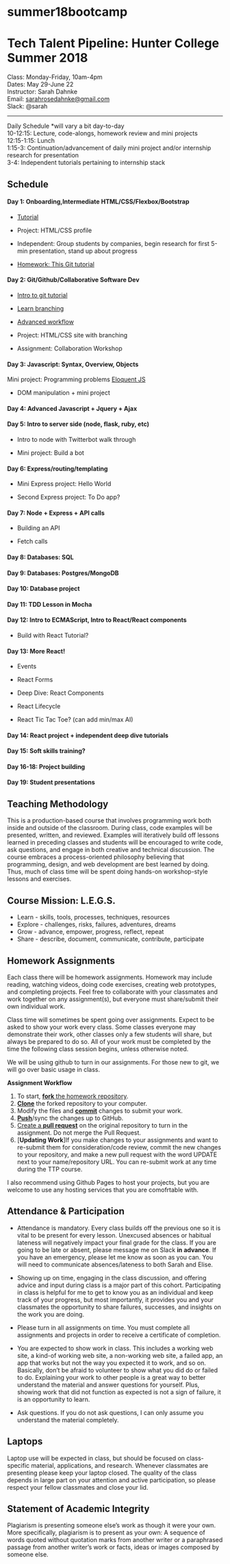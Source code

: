 # summer18bootcamp
Tech Talent Pipeline: Hunter College Summer 2018
===============================

Class: Monday-Friday, 10am-4pm  
Dates: May 29-June 22  
Instructor: Sarah Dahnke  
Email: sarahrosedahnke@gmail.com  
Slack: @sarah

------------------
Daily Schedule *will vary a bit day-to-day  
10-12:15: Lecture, code-alongs, homework review and mini projects  
12:15-1:15: Lunch  
1:15-3: Continuation/advancement of daily mini project and/or internship research for presentation  
3-4: Independent tutorials pertaining to internship stack  

Schedule
--------

#### Day 1: Onboarding,Intermediate HTML/CSS/Flexbox/Bootstrap  

* [Tutorial](https://css-tricks.com/snippets/css/a-guide-to-flexbox)  

* Project: HTML/CSS profile  

* Independent: Group students by companies, begin research for first 5-min presentation, stand up about progress

* [Homework: This Git tutorial](https://try.github.io/levels/1/challenges/1)

#### Day 2: Git/Github/Collaborative Software Dev

* [Intro to git tutorial](https://www.codecademy.com/learn/learn-git)
* [Learn branching](https://learngitbranching.js.org/)
* [Advanced workflow](https://www.atlassian.com/git/tutorials/comparing-workflows)

* Project: HTML/CSS site with branching 

* Assignment: Collaboration Workshop


#### Day 3: Javascript: Syntax, Overview, Objects
Mini project: Programming problems [Eloquent JS](http://eloquentjavascript.net/)

* DOM manipulation + mini project

#### Day 4: Advanced Javascript + Jquery + Ajax

#### Day 5: Intro to server side (node, flask, ruby, etc)

* Intro to node with Twitterbot walk through

* Mini project: Build a bot

#### Day 6: Express/routing/templating
* Mini Express project: Hello World

* Second Express project: To Do app?

#### Day 7: Node + Express + API calls

* Building an API

* Fetch calls

#### Day 8: Databases: SQL

#### Day 9: Databases: Postgres/MongoDB

#### Day 10: Database project

#### Day 11: TDD Lesson in Mocha 

#### Day 12: Intro to ECMAScript, Intro to React/React components

* Build with React Tutorial?
 
#### Day 13: More React!

* Events

* React Forms

* Deep Dive: React Components

* React Lifecycle

* React Tic Tac Toe? (can add min/max AI)

#### Day 14: React project + independent deep dive tutorials

#### Day 15: Soft skills training?

#### Day 16-18: Project building

#### Day 19: Student presentations


Teaching Methodology
--------------------
This is a production-based course that involves programming work both inside and outside of the classroom. During class, code examples will be presented, written, and reviewed. Examples will iteratively build off lessons learned in preceding classes and students will be encouraged to write code, ask questions, and engage in both creative and technical discussion. The course embraces a process-oriented philosophy believing that programming, design, and web development are best learned by doing. Thus, much of class time will be spent doing hands-on workshop-style lessons and exercises.

Course Mission: L.E.G.S.
------------------------
* Learn - skills, tools, processes, techniques, resources
* Explore - challenges, risks, failures, adventures, dreams 
* Grow - advance, empower, progress, reflect, repeat
* Share - describe, document, communicate, contribute, participate
    

Homework Assignments
---------------
Each class there will be homework assignments. Homework may include reading, watching videos, doing code exercises, creating web prototypes, and completing projects. Feel free to collaborate with your classmates and work together on any assignment(s), but everyone must share/submit their own individual work.  

Class time will sometimes be spent going over assignments. Expect to be asked to show your work every class. Some classes everyone may demonstrate their work, other classes only a few students will share, but always be prepared to do so. All of your work must be completed by the time the following class session begins, unless otherwise noted.

We will be using github to turn in our assignments. For those new to git, we will go over basic usage in class. 

**Assignment Workflow**  
   1. To start, [**fork** the homework repository](https://guides.github.com/activities/forking/).    
   2. [**Clone**](http://gitref.org/creating/#clone) the forked repository to your computer.    
   3. Modify the files and [**commit**](http://gitref.org/basic/#commit) changes to submit your work.   
   4. [**Push**](http://gitref.org/remotes/#push)/sync the changes up to GitHub.    
   5. [Create a **pull request**](https://help.github.com/articles/creating-a-pull-request/) on the original repository to turn in the assignment. Do not merge the Pull Request.
   5. [**Updating Work**]If you make changes to your assignments and want to re-submit them for consideration/code review, commit the new changes to your repository, and make a new pull request with the word UPDATE next to your name/repository URL. You can re-submit work at any time during the TTP course.

I also recommend using Github Pages to host your projects, but you are welcome to use any hosting services that you are comofrtable with.


Attendance & Participation
--------------------------

* Attendance is mandatory. Every class builds off the previous one so it is vital to be present for every lesson. Unexcused absences or habitual lateness will negatively impact your final grade for the class. If you are going to be late or absent, please message me on Slack **in advance**. If you have an emergency, please let me know as soon as you can. You will need to communicate absences/lateness to both Sarah and Elise.

* Showing up on time, engaging in the class discussion, and offering advice and input during class is a major part of this cohort. Participating in class is helpful for me to get to know you as an individual and keep track of your progress, but most importantly, it provides you and your classmates the opportunity to share failures, successes, and insights on the work you are doing.

* Please turn in all assignments on time. You must complete all assignments and projects in order to receive a certificate of completion.

* You are expected to show work in class. This includes a working web site, a kind-of working web site, a non-working web site, a failed app, an app that works but not the way you expected it to work, and so on. Basically, don’t be afraid to volunteer to show what you did do or failed to do. Explaining your work to other people is a great way to better understand the material and answer questions for yourself. Plus, showing work that did not function as expected is not a sign of failure, it is an opportunity to learn. 

* Ask questions. If you do not ask questions, I can only assume you understand the material completely.

Laptops
-------
Laptop use will be expected in class, but should be focused on class-specific material, applications, and research. Whenever classmates are presenting please keep your laptop closed. The quality of the class depends in large part on your attention and active participation, so please respect your fellow classmates and close your lid.


Statement of Academic Integrity 
-----------
Plagiarism is presenting someone else’s work as though it were your own. More specifically, plagiarism is to present as your own: A sequence of words quoted without quotation marks from another writer or a paraphrased passage from another writer’s work or facts, ideas or images composed by someone else.
